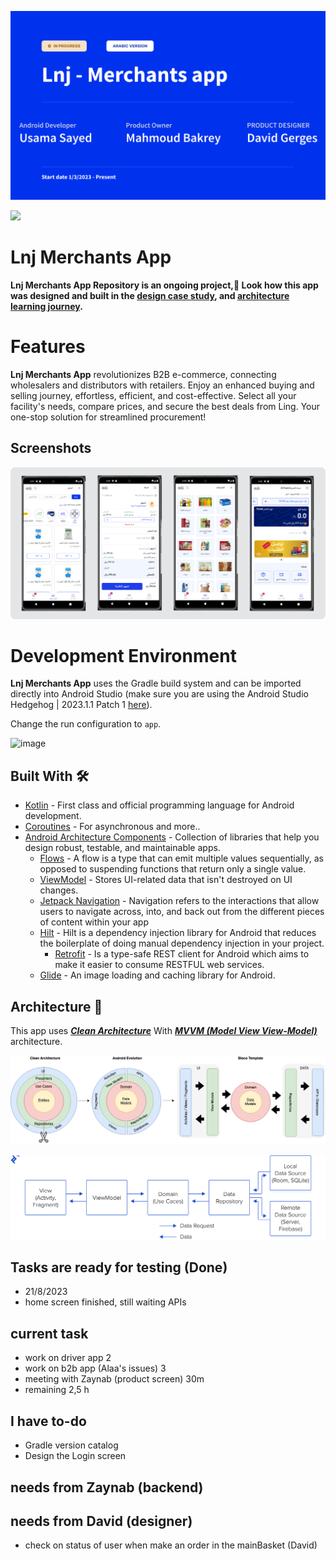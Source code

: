 ![Lnj B2B app](docs/images/lnj_b2b_spalsh.png "lnj b2b spalsh")

<a href="https://play.google.com/store/apps/details?id=com.sa.lnj"><img src="https://play.google.com/intl/en_us/badges/static/images/badges/en_badge_web_generic.png" height="70"></a>



Lnj Merchants App
==================

**Lnj Merchants App Repository is an ongoing project,🚧 Look how this app was designed and built in the [design case study](https://goo.gle/nia-figma](https://www.figma.com/file/IN2kItj0Uecjwguriit22U/LNJ---Merchant-App?type=design&mode=design&t=5RMadKxPufCaTTfp-1)), and [architecture learning journey](docs/ArchitectureLearningJourney.md).**

# Features

**Lnj Merchants App** revolutionizes B2B e-commerce, connecting wholesalers and distributors with retailers. Enjoy an enhanced buying and selling journey, effortless, efficient, and cost-effective. Select all your facility's needs, compare prices, and secure the best deals from Ling. Your one-stop solution for streamlined procurement!
## Screenshots

![Screenshot showing Home screen, Smart screen, Cart screen and Product screen](docs/images/screenshot.jpg "Screenshot showing Home screen, Smart screen, Cart screen and Product screen")

# Development Environment

**Lnj Merchants App** uses the Gradle build system and can be imported directly into Android Studio (make sure you are using the Android Studio Hedgehog | 2023.1.1 Patch 1 [here](https://developer.android.com/studio/archive)). 

Change the run configuration to `app`.

![image](docs/images/configuration_to_app.jpg)


## Built With 🛠

- [Kotlin](https://kotlinlang.org/) - First class and official programming language for Android
  development.
- [Coroutines](https://kotlinlang.org/docs/reference/coroutines-overview.html) - For asynchronous
  and more..
- [Android Architecture Components](https://developer.android.com/topic/libraries/architecture) -
  Collection of libraries that help you design robust, testable, and maintainable apps.
    - [Flows](https://developer.android.com/kotlin/flow) - A flow is a type that can emit multiple
      values sequentially, as opposed to suspending functions that return only a single value.
    - [ViewModel](https://developer.android.com/topic/libraries/architecture/viewmodel) - Stores
      UI-related data that isn't destroyed on UI changes.
    - [Jetpack Navigation](https://developer.android.com/guide/navigation) - Navigation refers to
      the interactions that allow users to navigate across, into, and back out from the different
      pieces of content within your app
    - [Hilt](https://developer.android.com/training/dependency-injection/hilt-android) - Hilt is a
      dependency injection library for Android that reduces the boilerplate of doing manual
      dependency injection in your project.
        - [Retrofit](https://square.github.io/retrofit/) - Is a type-safe REST client for Android
          which
          aims to make it easier to consume RESTFUL web services.
    - [Glide](https://bumptech.github.io/glide/) - An image loading and caching library for Android.
      <br />

## Architecture 🗼

This app uses [***Clean Architecture***](https://developer.android.com/topic/architecture) With [
***MVVM (Model View
View-Model)***](https://developer.android.com/jetpack/docs/guide#recommended-app-arch) architecture.

![](docs/images/AndroidTemplate-CleanArchitecture.png)

![](docs/images/mvvm.webp)

## Tasks are ready for testing (Done)

- 21/8/2023
- home screen finished, still waiting APIs

## current task

- work on driver app 2
- work on b2b app (Alaa's issues) 3
- meeting with Zaynab (product screen) 30m
- remaining 2,5 h

## I have to-do

- Gradle version catalog
- Design the Login screen

## needs from Zaynab (backend)

## needs from David (designer)

- check on status of user when make an order in the mainBasket (David)

